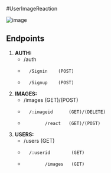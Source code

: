 #UserImageReaction





![image](https://github.com/Mahmoud3mmar/UserImageReaction/assets/55957447/008d24c5-9cb8-47f2-867b-a5ad01092de6)



## Endpoints

1. **AUTH:**
   - /auth
   -       /Signin    (POST)
   -       /Signup    (POST)


2. **IMAGES:**
   - /images              (GET)/(POST)
   -       /:imageid      (GET)/(DELETE)
   -             /react   (GET)/(POST)

3. **USERS:**
   - /users                (GET)
   -       /:userid        (GET)
   -             /images   (GET)
